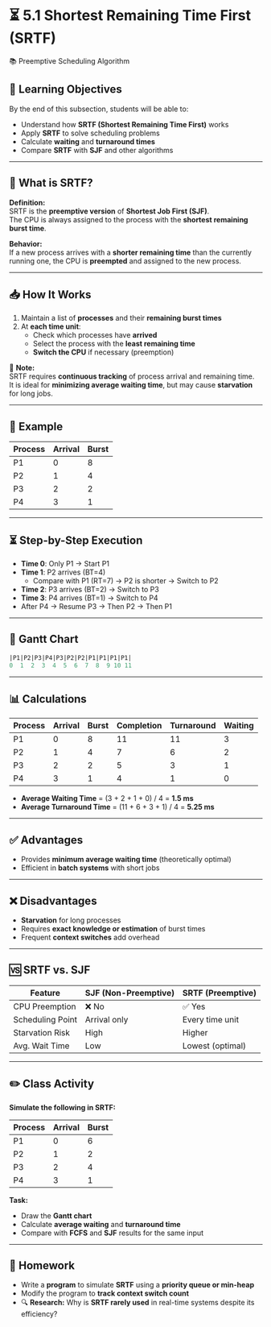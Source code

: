 # ⏳ 5.1 Shortest Remaining Time First (SRTF)  
📚 Preemptive Scheduling Algorithm

## 🎯 Learning Objectives

By the end of this subsection, students will be able to:

- Understand how **SRTF (Shortest Remaining Time First)** works  
- Apply **SRTF** to solve scheduling problems  
- Calculate **waiting** and **turnaround times**  
- Compare **SRTF** with **SJF** and other algorithms  

---

## 🧠 What is SRTF?

**Definition:**  
SRTF is the **preemptive version** of **Shortest Job First (SJF)**.  
The CPU is always assigned to the process with the **shortest remaining burst time**.

**Behavior:**  
If a new process arrives with a **shorter remaining time** than the currently running one, the CPU is **preempted** and assigned to the new process.

---

## 📥 How It Works

1. Maintain a list of **processes** and their **remaining burst times**  
2. At **each time unit**:
   - Check which processes have **arrived**
   - Select the process with the **least remaining time**
   - **Switch the CPU** if necessary (preemption)

📢 **Note:**  
SRTF requires **continuous tracking** of process arrival and remaining time.  
It is ideal for **minimizing average waiting time**, but may cause **starvation** for long jobs.

---

## 🔢 Example

| Process | Arrival | Burst |
|---------|---------|-------|
| P1      | 0       | 8     |
| P2      | 1       | 4     |
| P3      | 2       | 2     |
| P4      | 3       | 1     |

---

## ⏳ Step-by-Step Execution

- **Time 0**: Only P1 → Start P1  
- **Time 1**: P2 arrives (BT=4)  
  - Compare with P1 (RT=7) → P2 is shorter → Switch to P2  
- **Time 2**: P3 arrives (BT=2) → Switch to P3  
- **Time 3**: P4 arrives (BT=1) → Switch to P4  
- After P4 → Resume P3 → Then P2 → Then P1

---

## 🧮 Gantt Chart

```sql
|P1|P2|P3|P4|P3|P2|P2|P1|P1|P1|P1|
0  1  2  3  4  5  6  7  8  9 10 11
```

---

## 📊 Calculations

| Process | Arrival | Burst | Completion | Turnaround | Waiting |
|---------|---------|-------|------------|------------|---------|
| P1      | 0       | 8     | 11         | 11         | 3       |
| P2      | 1       | 4     | 7          | 6          | 2       |
| P3      | 2       | 2     | 5          | 3          | 1       |
| P4      | 3       | 1     | 4          | 1          | 0       |

- **Average Waiting Time** = (3 + 2 + 1 + 0) / 4 = **1.5 ms**  
- **Average Turnaround Time** = (11 + 6 + 3 + 1) / 4 = **5.25 ms**

---

## ✅ Advantages

- Provides **minimum average waiting time** (theoretically optimal)  
- Efficient in **batch systems** with short jobs

---

## ❌ Disadvantages

- **Starvation** for long processes  
- Requires **exact knowledge or estimation** of burst times  
- Frequent **context switches** add overhead

---

## 🆚 SRTF vs. SJF

| Feature           | SJF (Non-Preemptive) | SRTF (Preemptive)         |
|------------------|----------------------|----------------------------|
| CPU Preemption   | ❌ No                | ✅ Yes                     |
| Scheduling Point | Arrival only         | Every time unit            |
| Starvation Risk  | High                 | Higher                     |
| Avg. Wait Time   | Low                  | Lowest (optimal)           |

---

## ✏️ Class Activity

**Simulate the following in SRTF:**

| Process | Arrival | Burst |
|---------|---------|-------|
| P1      | 0       | 6     |
| P2      | 1       | 2     |
| P3      | 2       | 4     |
| P4      | 3       | 1     |

**Task:**  
- Draw the **Gantt chart**  
- Calculate **average waiting** and **turnaround time**  
- Compare with **FCFS** and **SJF** results for the same input

---

## 📝 Homework

- Write a **program** to simulate **SRTF** using a **priority queue or min-heap**  
- Modify the program to **track context switch count**  
- 🔍 **Research:** Why is **SRTF rarely used** in real-time systems despite its efficiency?
